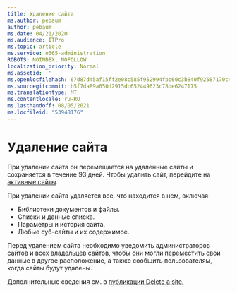 ```yaml
---
title: Удаление сайта
ms.author: pebaum
author: pebaum
ms.date: 04/21/2020
ms.audience: ITPro
ms.topic: article
ms.service: o365-administration
ROBOTS: NOINDEX, NOFOLLOW
localization_priority: Normal
ms.assetid: ''
ms.openlocfilehash: 67d87d45af15ff2e08c585f952994fbc60c3b840f92587170c45ab3c9b53c6e2
ms.sourcegitcommit: b5f7da89a650d2915dc652449623c78be6247175
ms.translationtype: MT
ms.contentlocale: ru-RU
ms.lasthandoff: 08/05/2021
ms.locfileid: "53948176"
---
```

# <a name="delete-a-site"></a>Удаление сайта

При удалении сайта он перемещается на удаленные сайты и сохраняется в течение 93 дней. Чтобы удалить сайт, перейдите на [активные сайты](https://admin.microsoft.com/sharepoint?page=sitemanagement&modern=true). 

При удалении сайта удаляется все, что находится в нем, включая:

- Библиотеки документов и файлы.
- Списки и данные списка.
- Параметры и история сайта.
- Любые суб-сайты и их содержимое.

Перед удалением сайта необходимо уведомить администраторов сайтов и всех владельцев сайтов, чтобы они могли переместить свои данные в другое расположение, а также сообщить пользователям, когда сайты будут удалены.

Дополнительные сведения см. в [публикации Delete a site.](https://docs.microsoft.com/sharepoint/delete-site-collection)
